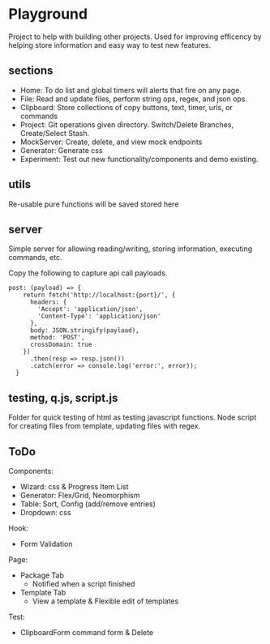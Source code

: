 # Playground
Project to help with building other projects. Used for improving efficency by helping store information and easy way to test new features. 

## sections
- Home: To do list and global timers will alerts that fire on any page. 
- File: Read and update files, perform string ops, regex, and json ops.
- Clipboard: Store collections of copy buttons, text, timer, urls, or commands
- Project: Git operations given directory.  Switch/Delete Branches, Create/Select Stash.
- MockServer: Create, delete, and view mock endpoints
- Generator: Generate css
- Experiment: Test out new functionality/components and demo existing.

## utils
Re-usable pure functions will be saved stored here

## server
Simple server for allowing reading/writing, storing information, executing commands, etc. 

Copy the following to capture api call payloads.
```
post: (payload) => {
    return fetch('http://localhost:{port}/', {
      headers: {
        'Accept': 'application/json',
        'Content-Type': 'application/json'
      },
      body: JSON.stringify(payload),
      method: 'POST',
      crossDomain: true
    })
      .then(resp => resp.json())
      .catch(error => console.log('error:', error));
  }
```

## testing, q.js, script.js
Folder for quick testing of html as testing javascript functions. Node script for creating files from template, updating files with regex. 

## ToDo
Components:
- Wizard: css & Progress Item List
- Generator: Flex/Grid, Neomorphism
- Table: Sort, Config (add/remove entries)
- Dropdown: css

Hook:
- Form Validation

Page: 
- Package Tab
  - Notified when a script finished
- Template Tab
  - View a template & Flexible edit of templates

Test:
- ClipboardForm command form & Delete